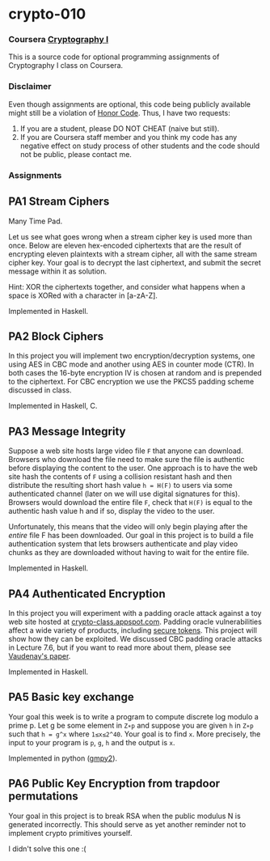 crypto-010
==========

### Coursera [Cryptography I](https://class.coursera.org/crypto-010)

This is a source code for optional programming assignments of Cryptography I
class on Coursera.

### Disclaimer

Even though assignments are optional, this code being publicly available might
still be a violation of [Honor Code](https://www.coursera.org/about/terms).
Thus, I have two requests:

1. If you are a student, please DO NOT CHEAT (naive but still).
2. If you are Coursera staff member and you think my code has any negative
   effect on study process of other students and the code should not be public,
   please contact me.

### Assignments

## PA1 Stream Ciphers

Many Time Pad.

Let us see what goes wrong when a stream cipher key is used more than once.
Below are eleven hex-encoded ciphertexts that are the result of encrypting
eleven plaintexts with a stream cipher, all with the same stream cipher key.
Your goal is to decrypt the last ciphertext, and submit the secret message
within it as solution.

Hint: XOR the ciphertexts together, and consider what happens when a space is
XORed with a character in [a-zA-Z].

Implemented in Haskell.

## PA2 Block Ciphers

In this project you will implement two encryption/decryption systems, one using
AES in CBC mode and another using AES in counter mode (CTR). In both cases the
16-byte encryption IV is chosen at random and is prepended to the ciphertext.
For CBC encryption we use the PKCS5 padding scheme discussed in class.

Implemented in Haskell, C.

## PA3 Message Integrity

Suppose a web site hosts large video file `F` that anyone can download. Browsers
who download the file need to make sure the file is authentic before displaying
the content to the user. One approach is to have the web site hash the contents
of `F` using a collision resistant hash and then distribute the resulting short
hash value `h = H(F)` to users via some authenticated channel (later on we will
use digital signatures for this). Browsers would download the entire file `F`,
check that `H(F)` is equal to the authentic hash value h and if so, display the
video to the user.

Unfortunately, this means that the video will only begin playing after the
*entire* file F has been downloaded. Our goal in this project is to build a file
authentication system that lets browsers authenticate and play video chunks as
they are downloaded without having to wait for the entire file.

Implemented in Haskell.

## PA4 Authenticated Encryption

In this project you will experiment with a padding oracle attack against a toy
web site hosted at [crypto-class.appspot.com](http://crypto-class.appspot.com/).
Padding oracle vulnerabilities affect a wide variety of products, including
[secure tokens](http://arstechnica.com/security/2012/06/securid-crypto-attack-steals-keys/).
This project will show how they can be exploited. We discussed
CBC padding oracle attacks in Lecture 7.6, but if you want to read more about
them, please see [Vaudenay's paper](http://www.iacr.org/archive/eurocrypt2002/23320530/cbc02_e02d.pdf).

Implemented in Haskell.

## PA5 Basic key exchange

Your goal this week is to write a program to compute discrete log modulo a prime
p. Let g be some element in `Z∗p` and suppose you are given `h` in `Z∗p` such
that `h = g^x` where `1≤x≤2^40`. Your goal is to find `x`. More precisely, the
input to your program is `p`, `g`, `h` and the output is `x`.

Implemented in python ([gmpy2](http://gmpy2.readthedocs.org/en/latest/)).

## PA6 Public Key Encryption from trapdoor permutations

Your goal in this project is to break RSA when the public modulus N is generated
incorrectly. This should serve as yet another reminder not to implement crypto
primitives yourself.

I didn't solve this one :(
